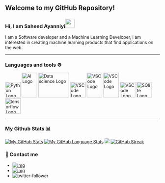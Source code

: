 ## Welcome to my GitHub Repository!
### Hi, I am Saheed Ayanniyi<img src="https://raw.githubusercontent.com/MartinHeinz/MartinHeinz/master/wave.gif" width="30px">
I am a Software developer and a Machine Learning Developer, I am interested in creating machine learning products that find applications on the web.

---

### Languages and tools ⚙️
<!-- For more icons please follow  https://github.com/MikeCodesDotNET/ColoredBadges -->
<p>
<img src="https://cdn.worldvectorlogo.com/logos/python-5.svg" alt="Python Logo" width="50" height="50"/> 
<img src="https://github.com/saheedniyi02/saheedniyi02/blob/main/svgs/ai.svg" alt="AI Logo" width="50" height="80"/>
<img src="https://github.com/saheedniyi02/saheedniyi02/blob/main/svgs/datascience.svg" alt="Data science Logo" width="100" height="80"/>
<img src="https://github.com/saheedniyi02/saheedniyi02/blob/main/svgs/numpy-1.svg" alt="VSCode Logo" width="50" height="50"/>
<img src="https://github.com/saheedniyi02/saheedniyi02/blob/main/svgs/flask.svg" alt="VSCode Logo" width="50" height="80"/>
<img src="https://github.com/saheedniyi02/saheedniyi02/blob/main/svgs/fastapi-1.svg" alt="VSCode Logo" width="50" height="80"/>

<img src="https://cdn.worldvectorlogo.com/logos/visual-studio-code-1.svg" alt="VSCode Logo" width="50" height="50"/>
<img src="https://github.com/saheedniyi02/saheedniyi02/blob/main/svgs/sqlite.svg" alt="SQlite Logo" width="50" height="50"/> 
<img src="https://github.com/saheedniyi02/saheedniyi02/blob/main/svgs/tensorflow-2.svg" alt="tensorflow Logo" width="50" height="50"/>   
</p>

---
### My Github Stats 📊

[![My GitHub Stats](https://github-readme-stats.vercel.app/api/?username=saheedniyi02&count_private=true&theme=tokyonight&showicons=true)]()
[![My GitHub Language Stats](https://github-readme-stats.vercel.app/api/top-langs/?username=saheedniyi02&langs_count=5&theme=tokyonight)]()
![](https://komarev.com/ghpvc/?username=saheedniyi02)
[![GitHub Streak](https://github-readme-streak-stats.herokuapp.com/?user=saheedniyi02)](https://git.io/streak-stats)


### 💬 Contact me

* [![img](https://img.shields.io/badge/LinkedIn-0077B5?style=for-the-badge&logo=linkedin&logoColor=white)](https://www.linkedin.com/in/azeez-saheed) 
* [![img](https://img.shields.io/badge/Gmail-D14836?style=for-the-badge&logo=gmail&logoColor=white)](saheedniyi02@gmail.com)
* ![twitter-follower](https://img.shields.io/twitter/follow/saheedniyi_02?style=social)
